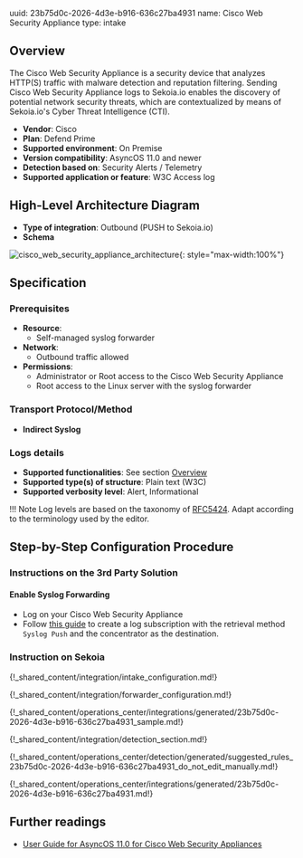 uuid: 23b75d0c-2026-4d3e-b916-636c27ba4931
name: Cisco Web Security Appliance
type: intake

## Overview

The Cisco Web Security Appliance is a security device that analyzes HTTP(S) traffic with malware detection and reputation filtering. Sending Cisco Web Security Appliance logs to Sekoia.io enables the discovery of potential network security threats, which are contextualized by means of Sekoia.io's Cyber Threat Intelligence (CTI).

- **Vendor**: Cisco
- **Plan**: Defend Prime
- **Supported environment**: On Premise
- **Version compatibility**: AsyncOS 11.0 and newer
- **Detection based on**: Security Alerts / Telemetry
- **Supported application or feature**: W3C Access log

## High-Level Architecture Diagram

- **Type of integration**: Outbound (PUSH to Sekoia.io)
- **Schema**

![cisco_web_security_appliance_architecture](/assets/integration/cisco_web_security_appliance_architecture.png){: style="max-width:100%"}

## Specification

### Prerequisites

- **Resource**:
    - Self-managed syslog forwarder
- **Network**:
    - Outbound traffic allowed
- **Permissions**:
    - Administrator or Root access to the Cisco Web Security Appliance
    - Root access to the Linux server with the syslog forwarder

### Transport Protocol/Method

- **Indirect Syslog**

### Logs details

- **Supported functionalities**: See section [Overview](#overview)
- **Supported type(s) of structure**: Plain text (W3C)
- **Supported verbosity level**: Alert, Informational

!!! Note
    Log levels are based on the taxonomy of [RFC5424](https://datatracker.ietf.org/doc/html/rfc5424). Adapt according to the terminology used by the editor.

## Step-by-Step Configuration Procedure

### Instructions on the 3rd Party Solution

#### Enable Syslog Forwarding

- Log on your Cisco Web Security Appliance
- Follow [this guide](https://www.cisco.com/c/en/us/td/docs/security/wsa/wsa11-0/user_guide/b_WSA_UserGuide/b_WSA_UserGuide_chapter_010111.html#ariaid-title7) to create a log subscription with the retrieval method `Syslog Push` and the concentrator as the destination.

### Instruction on Sekoia

{!_shared_content/integration/intake_configuration.md!}

{!_shared_content/integration/forwarder_configuration.md!}

{!_shared_content/operations_center/integrations/generated/23b75d0c-2026-4d3e-b916-636c27ba4931_sample.md!}

{!_shared_content/integration/detection_section.md!}

{!_shared_content/operations_center/detection/generated/suggested_rules_23b75d0c-2026-4d3e-b916-636c27ba4931_do_not_edit_manually.md!}

{!_shared_content/operations_center/integrations/generated/23b75d0c-2026-4d3e-b916-636c27ba4931.md!}
## Further readings

- [User Guide for AsyncOS 11.0 for Cisco Web Security Appliances](https://www.cisco.com/c/en/us/td/docs/security/wsa/wsa11-0/user_guide/b_WSA_UserGuide/b_WSA_UserGuide_chapter_010111.html)